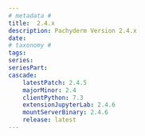 ```yaml
---
# metadata # 
title:  2.4.x
description: Pachyderm Version 2.4.x 
date: 
# taxonomy #
tags:
series:
seriesPart:
cascade:
    latestPatch: 2.4.5
    majorMinor: 2.4
    clientPython: 7.3
    extensionJupyterLab: 2.4.6
    mountServerBinary: 2.4.6
    release: latest 
---
```

